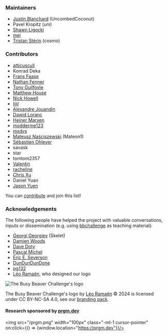 <SeoTitle value="Team" />

<script lang="ts">
  import SeoTitle from "$lib/seo_title.svelte"
</script>

<div class="dark w-full ">
<div class="prose prose-invert text-white -mt-4  xl:justify-start lg:ml-[170px] ml-0 sm:ml-4 font-sans prose-base sm:prose-lg w-full">
<div class="leading-normal ">
<div>

### Maintainers

- [Justin Blanchard](https://github.com/UncombedCoconut) (UncombedCoconut)
- Pavel Kropitz (uni)
- [Shawn Ligocki](https://www.sligocki.com/)
- [mei](https://github.com/meithecatte/)
- [Tristan Stérin](https://tristan.st) (cosmo)

### Contributors

- [atticuscull](https://github.com/atticuscull)
- Konrad Deka
- [Frans Faase](http://www.iwriteiam.nl/)
- [Nathan Fenner](https://github.com/Nathan-Fenner)
- [Tony Guilfoyle](https://github.com/TonyGuil)
- [Matthew House](https://github.com/LegionMammal978)
- [Nick Howell](https://github.com/nhowell)
- [Iijil](https://github.com/Iijil1)
- [Alexandre Jouandin](https://prgm.dev/alexandre)
- [Dawid Loranc](https://github.com/dloranc)
- [Heiner Marxen](http://turbotm.de/~heiner/)
- [modderme123](https://github.com/modderme123)
- [mxdys](https://github.com/ccz181078 )
- [Mateusz Naściszewski](https://github.com/Mateon1) (Mateon1)
- [Sébastien Ohleyer](https://prgm.dev/sebastien)
- savask
- star
- tomtom2357
- [Valentin](https://kttnr.net/) 
- [racheline](https://wiki.bbchallenge.org/wiki/User:Racheline)
- [Chris Xu](https://chrisxudoesmath.com/)
- Daniel Yuan
- [Jason Yuen](https://github.com/int-y1)


You can <a href="/contribute" rel="external">contribute</a> and join this list!

### Acknowledgements

The following people have helped the project with valuable conversations, inputs or dissemination (e.g. using [bbchallenge](https://bbchallenge.org) as teaching material):

- [Georgi Georgiev](https://skelet.ludost.net/) (Skelet)
- [Damien Woods](https://dna.hamilton.ie/woods)
- [Dave Doty](https://web.cs.ucdavis.edu/~doty/)
- [Pascal Michel](https://bbchallenge.org/~pascal.michel/index.html)
- [Eric E. Severson](https://eric-severson.netlify.app/)
- [DunDunDunDone](https://github.com/DunDunDunDone)
- [pg132](https://github.com/pg132)
- [Léo Ramaën](https://leoramaen.com/), who designed our logo

<div class="flex justify-center">
<img
					src="/branding/bbchallenge_logo_no_margins.svg"
					alt="The Busy Beaver Challenge's logo"
					class="h-[190px] m-0 p-0"
				/>
</div>

The Busy Beaver Challenge's logo by [Léo Ramaën](https://leoramaen.com/) © 2024 is licensed under CC BY-NC-SA 4.0, see our [branding pack](https://github.com/bbchallenge/bbchallenge/tree/main/static/branding). 

#### Research sponsored by [prgm.dev](https://prgm.dev)
<!-- using a link messes with my layout so I use on:click -->
<img src="/prgm.png" width="100px" class="-ml-1 cursor-pointer" on:click={() => {window.location="https://prgm.dev"}}/>

</div>
</div>
</div>
</div>
